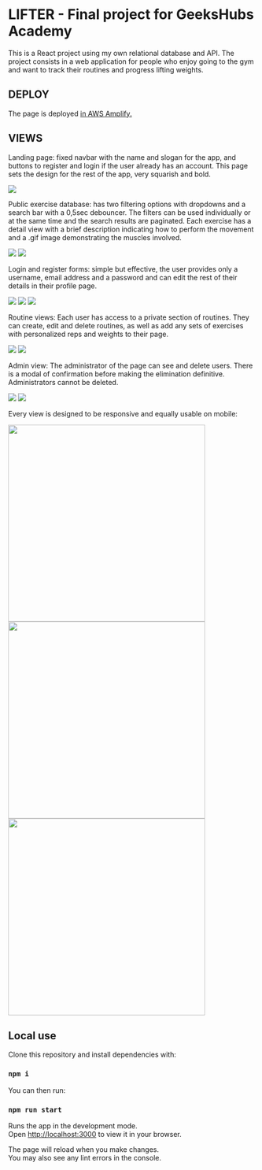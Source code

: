 # LIFTER - Final project for GeeksHubs Academy

This is a React project using my own relational database and API. The project consists in a web application for people who enjoy going to the gym and want to track their routines and progress lifting weights.

## DEPLOY

The page is deployed [in AWS Amplify.](https://master.d3vose1xg6ck6v.amplifyapp.com)

## VIEWS

Landing page: fixed navbar with the name and slogan for the app, and buttons to register and login if the user already has an account. This page sets the design for the rest of the app, very squarish and bold.

<img src="./src/assets/landing.png">

Public exercise database: has two filtering options with dropdowns and a search bar with a 0,5sec debouncer. The filters can be used individually or at the same time and the search results are paginated. Each exercise has a detail view with a brief description indicating how to perform the movement and a .gif image demonstrating the muscles involved.

<img src="./src/assets/exercises.png">
<img src="./src/assets/exercisedetail.png">

Login and register forms: simple but effective, the user provides only a username, email address and a password and can edit the rest of their details in their profile page.

<img src="./src/assets/login.png">
<img src="./src/assets/register.png">
<img src="./src/assets/profile.png">


Routine views: Each user has access to a private section of routines. They can create, edit and delete routines, as well as add any sets of exercises with personalized reps and weights to their page.

<img src="./src/assets/routines.png">
<img src="./src/assets/routinedetail.png">

Admin view: The administrator of the page can see and delete users. There is a modal of confirmation before making the elimination definitive. Administrators cannot be deleted.

<img src="./src/assets/admin.png">
<img src="./src/assets/admindelete.png">


Every view is designed to be responsive and equally usable on mobile:


<img src="./src/assets/moblanding.png" height="400">
<img src="./src/assets/moblogin.png" height="400">
<img src="./src/assets/mobprofile.png" height="400">

## Local use

Clone this repository and install dependencies with: 

### `npm i`


You can then run:

### `npm run start`

Runs the app in the development mode.\
Open [http://localhost:3000](http://localhost:3000) to view it in your browser.

The page will reload when you make changes.\
You may also see any lint errors in the console.

